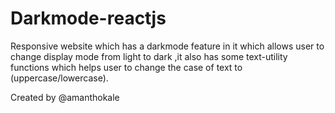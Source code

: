 # Darkmode-reactjs

Responsive website which has a darkmode feature in it which allows user to change display mode from light to dark
,it also has some text-utility functions 
which helps user to change the case of text to (uppercase/lowercase).




Created by @amanthokale
